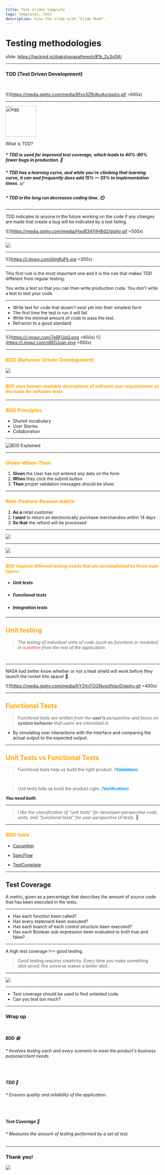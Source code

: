 ```yaml
---
title: Talk slides template
tags: Templates, Talk
description: View the slide with "Slide Mode".
---
```



# Testing methodologies

slide: https://hackmd.io/@akshayasatheesh/B1k_Zu3xD#/

---

### TDD (Test Driven Development)

<br>

![](https://media.giphy.com/media/8fyn3ZRrAtuAo/giphy.gif =600x)

----


<img src="https://external-content.duckduckgo.com/iu/?u=https%3A%2F%2Ftse1.mm.bing.net%2Fth%3Fid%3DOIP.acnMuXX_oPBB5f8EcWwa-gHaHa%26pid%3DApi&f=1" width="100" alt="egg" />


What is TDD?

##### * TDD is used for improved test coverage, which leads to 40%-80% fewer bugs in production. :bug: 
 
##### * TDD has a learning curve, and while you’re climbing that learning curve, it can and frequently does add 15% — 35% to implementation times. :chart_with_upwards_trend: 

##### * TDD in the long run decreases coding time. :timer_clock: 

----

TDD indicates to anyone in the future working on the code if any changes are made that create a bug will be indicated by a test failing.

![](https://media.giphy.com/media/HxqB34YilH8d2/giphy.gif =500x)

----

![](https://i.imgur.com/Vm3RZlm.png)


----

![](https://i.imgur.com/blmKqFk.jpg =300x)


----

This first rule is the most important one and it is the rule that makes TDD different from regular testing:

You write a test so that you can then write production code.
You don’t write a test to test your code.

----

* Write test for code that dosen't exist yet into their simplest form
* The first time the test is run it will fail
* Write the minimal amount of code to pass the test.
* Refractor to a good standard 

----

![](https://i.imgur.com/7eRFUpQ.png =650x)
![](https://i.imgur.com/sM2Uuqn.png =650x)

---

### <span style="color:orange">BDD (Behavior Driven Development)</span>

![](https://media.giphy.com/media/LQv5qSTo8lXVvPammo/giphy.gif)

----

#### <span style="color:orange">BDD uses human-readable descriptions of software user requirements as the basis for software tests</span>

----

### <span style="color:orange">BDD Principles </span>

* Shared vocabulary
* User Stories
* Collaboration

----

![BDD Explained](https://www.departmentofproduct.com/wp-content/uploads/2017/06/Lesson-2-testing-and-devops.001.jpeg)

----

### <span style="color:orange">Given-When-Then</span>

1. **Given** the User has not entered any data on the form
2. **When** they click the submit button
3. **Then** proper validation messages should be show.

----

### <span style="color:orange">Role-Feature-Reason matrix</span>

1. **As a** retail customer
2. **I want** to return an electronically purchase merchandise within 14 days
3. **So that** the refund will be processed

----


![](https://miro.medium.com/max/1500/1*s0tuwgs7O9YEHS6pvO0OJA.png)


----

![](https://i.imgur.com/Hz3xfew.png)

----

<!-- 
## How do we translate user requirements into automated tests :question: 

---- -->
<!-- AKSHAYA -->

#### <span style="color:orange">BDD requires different testing needs that are accomplished by three main layers:</span>

* ##### Unit tests
* ##### Functional tests
* ##### Integration tests

----

## <span style="color:orange">Unit testing</span>

> _The testing of individual units of code (such as functions or modules) in **<font color="#FF7373">isolation</font>** from the rest of the application._

<br>

----

NASA had better know whether or not a heat shield will work before they launch the rocket into space! :rocket: 

![](https://media.giphy.com/media/KY3VnTOONvgxllVac0/giphy.gif =400x)

----

## <span style="color:orange">Functional Tests</span>

> _Functional tests are written from the **user’s** perspective and focus on **system behavior** that users are interested in._


- By simulating user interactions with the interface and comparing the actual output to the expected output.

----


## <font color= orange>Unit Tests vs Functional Tests</font>
> Functional tests help us build the right product. (<font color="#0C9BF4">**Validation**</font>)

<br>

> Unit tests help us build the product right. (<font color="#0C9BF4">**Verification**</font>)

_**You need both**._

<!-- ----

| Unit Tests | Functional Tests |
| ---------------------- | -------- |
| Runs very fast| Take longer to run|
| Must be modular| Ensure that the units work together as a whole system| -->

----

> _I like the classification of “unit tests” for developer-perspective code units, and “functional tests” for user-perspective UI tests._ :iphone: 

----

### <span style="color:orange">BDD tools</span>

- [Cucumber](https://cucumber.io/)

- [SpecFlow](https://specflow.org/)

- [TestComplete](https://smartbear.com/product/testcomplete/overview/)

---

## Test Coverage

A metric, given as a percentage that describes the amount of source code that has been executed in the tests. 

---

* Has each function been called?
* Has every statement been executed?
* Has each branch of each _control structure_ been executed?
* Has each Boolean sub-expression been evaluated to both true and false?

---

A high test coverage !== good testing.

> Good testing requires creativity. Every time you make something idiot-proof, the universe makes a better idiot.

---

![](https://i.imgur.com/hs7TQxO.png)

---

* Test coverage should be used to find untested code.
* Can you test too much?


---

### Wrap up

<br>

##### BDD :smile: 

###### * Involves testing each and every scenario to meet the product's business purpose/client needs. 

<br>

##### TDD :pencil:

###### * Ensures quality and reliability of the application. 

<br>

##### Test Coverage :battery: 

###### * Measures the amount of testing performed by a set of test.


---

### Thank you! 

![](https://media.giphy.com/media/xT1XGVBim9uITGLIt2/giphy.gif)


